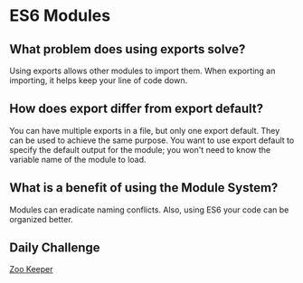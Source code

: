 # ES6 Modules

## What problem does using exports solve?

Using exports allows other modules to import them. When exporting an importing, it helps keep your line of code down.

##  How does export differ from export default?

You can have multiple exports in a file, but only one export default. They can be used to achieve the same purpose. You want to use export default to specify the default output for the module; you won't need to know the variable name of the module to load.

##  What is a benefit of using the Module System?

Modules can eradicate naming conflicts. Also, using ES6 your code can be organized better.

##  Daily Challenge

[Zoo Keeper]( https://derekshain.github.io/zoo-keeper/)
